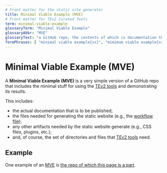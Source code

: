 ```yaml
---
# Front matter for the static site generator
title: Minimal Viable Example (MVE)
# Front matter for TEv2 Curated Texts
term: minimal-viable-example
glossaryTerm: "Minimal Viable Example"
glossaryAbbr: "MVE"
glossaryText: "a GitHub repo, the contents of which is documentation that is published as a static website using GitHub Pages or Jekyll, and that includes the minimal stuff for using the [TEv2 tools](@tev2) and demonstrating its results."
formPhrases: [ "minimal viable example{ss}", "mimimum viable example{ss}", "mve{ss}" ]
---
```


# Minimal Viable Example (MVE) 

A **Minimal Viable Example (MVE)** is a very simple version of a GitHub repo that includes the minimal stuff for using the [TEv2 tools](@tev2) and demonstrating its results.

This includes:

- the actual documentation that is to be published;
- the files needed for generating the static website (e.g., the [workflow file](@));
- any other artifacts needed by the static website generate (e.g., CSS files, plugins, etc.);
- and, of course, the set of directories and files that [TEv2 tools](@tev2) need.

## Example

One example of an [MVE](@) is [the repo of which this page is a part](https://github.com/tno-terminology-design/tev2-mve).
